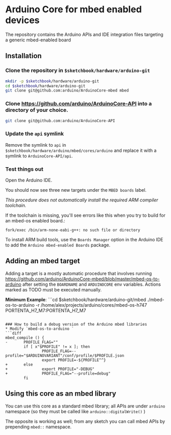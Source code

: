 # Arduino Core for mbed enabled devices

The repository contains the Arduino APIs and IDE integration files targeting a generic mbed-enabled board

## Installation

### Clone the repository in `$sketchbook/hardware/arduino-git`

```bash
mkdir -p $sketchbook/hardware/arduino-git
cd $sketchbook/hardware/arduino-git
git clone git@github.com:arduino/ArduinoCore-mbed mbed
```

### Clone https://github.com/arduino/ArduinoCore-API into a directory of your choice.

```bash
git clone git@github.com:arduino/ArduinoCore-API
```

### Update the `api` symlink

Remove the symlink to `api` in `$sketchbook/hardware/arduino/mbed/cores/arduino` and replace it with a symlink to `ArduinoCore-API/api`.

### Test things out

Open the Arduino IDE.

You should now see three new targets under the `MBED boards` label.

*This procedure does not automatically install the required ARM compiler toolchain.*

If the toolchain is missing, you'll see errors like this when you try to build for an mbed-os enabled board.:

```
fork/exec /bin/arm-none-eabi-g++: no such file or directory
```
To install ARM build tools, use the `Boards Manager` option in the Arduino IDE to add the `Arduino mbed-enabled Boards` package.


## Adding an mbed target

Adding a target is a mostly automatic procedure that involves running https://github.com/arduino/ArduinoCore-mbed/blob/master/mbed-os-to-arduino after setting the `BOARDNAME` and `ARDUINOCORE` env variables.
Actions marked as TODO must be executed manually.

**Minimum Example**: ```cd $sketchbook/hardware/arduino-git/mbed
./mbed-os-to-arduino -r /home/alex/projects/arduino/cores/mbed-os-h747 PORTENTA_H7_M7:PORTENTA_H7_M7
```

### How to build a debug version of the Arduino mbed libraries
* Modify `mbed-os-to-arduino `
```diff
mbed_compile () {
-       PROFILE_FLAG=""
        if [ x"$PROFILE" != x ]; then
                PROFILE_FLAG=--profile="$ARDUINOVARIANT"/conf/profile/$PROFILE.json
                export PROFILE=-${PROFILE^^}
+       else
+               export PROFILE="-DEBUG"
+               PROFILE_FLAG="--profile=debug"
        fi
```

## Using this core as an mbed library

You can use this core as a standard mbed library; all APIs are under `arduino` namespace (so they must be called like `arduino::digitalWrite()` )

The opposite is working as well; from any sketch you can call mbed APIs by prepending `mbed::` namespace.


